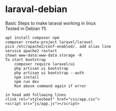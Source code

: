 # laraval-debian
Basic Steps to make laraval working in linux\
Tested in Debian 11\

    apt install composer npm
    composer create-project laravel/laravel
    pico /etc/apache2/conf-enabled/. add alias line
    service apache2 restart
    chown www-data:www-data storage -R
    To start bootstrap
        composer require laravel/ui
        php artisan ui bootstrap
        php artisan ui bootstrap --auth
        npm install
        npm run dev
        Run above command again if error

    in head add following lines
    <link rel="stylesheet" href="css/app.css">
    <script src="js/app.js"></script>


